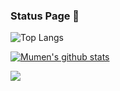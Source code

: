 <!-- ### Hi there 👋 -->

<!--
**kazuma0129/alfuhigi** is a ✨ _special_ ✨ repository because its `README.md` (this file) appears on your GitHub profile.

Here are some ideas to get you started:

- 🔭 I’m currently working on ...
- 🌱 I’m currently learning ...
- 👯 I’m looking to collaborate on ...
- 🤔 I’m looking for help with ...
- 💬 Ask me about ...
- 📫 How to reach me: ...
- 😄 Pronouns: ...
- ⚡ Fun fact: ...
-->

### Status Page 👻

![Top Langs](https://github-readme-stats.vercel.app/api/top-langs/?username=kazuma0129&layout=compact&hide=vue,html,css,makefile,dockerfile,shell,plpgsql,smarty&theme=tokyonight&line_height=27)


[![Mumen's github stats](https://github-readme-stats.vercel.app/api?username=kazuma0129&show_icons=true&theme=tokyonight&line_height=27)](https://github.com/kazuma0129)


![](https://github-readme-streak-stats.herokuapp.com/?user=kazuma0129&theme=tokyonight&line_height=27)


